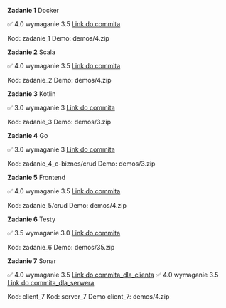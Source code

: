 **Zadanie 1** Docker

:white_check_mark: 4.0 wymaganie 3.5 [Link do commita](https://github.com/TypicalMonkey/E-Biznes/commit/acba0e939ba5651faab0b7d8230f111f02225775)

Kod: zadanie_1
Demo: demos/4.zip

**Zadanie 2** Scala

:white_check_mark: 4.0 wymaganie 3.5 [Link do commita](https://github.com/TypicalMonkey/E-Biznes/commit/6d08eea9c5521828278e3e332ea6dd60fbfa90f4)

Kod: zadanie_2
Demo: demos/4.zip

**Zadanie 3** Kotlin

:white_check_mark: 3.0 wymaganie 3 [Link do commita](https://github.com/TypicalMonkey/E-Biznes/commit/58318894f5a0e7849f12d4d550d3e2fb97f505d7)

Kod: zadanie_3
Demo: demos/3.zip

**Zadanie 4** Go

:white_check_mark: 3.0 wymaganie 3 [Link do commita](https://github.com/TypicalMonkey/E-Biznes/commit/5715b5aad591b4dd4e4afd81cb3a7b0aa3655eb7)

Kod: zadanie_4_e-biznes/crud
Demo: demos/3.zip


**Zadanie 5** Frontend

:white_check_mark: 4.0 wymaganie 3.5 [Link do commita](https://github.com/TypicalMonkey/E-Biznes/commit/a9631d68d731fc14040a21689966ba4e1bcef917)

Kod: zadanie_5/crud
Demo: demos/4.zip

**Zadanie 6** Testy

:white_check_mark: 3.5 wymaganie 3.0 [Link do commita](https://github.com/TypicalMonkey/E-Biznes/commit/7287bdba5f0b5eb85150bdf90ae359ce8fe03875)

Kod: zadanie_6
Demo: demos/35.zip

**Zadanie 7** Sonar

:white_check_mark: 4.0 wymaganie 3.5 [Link do commita_dla_clienta](https://github.com/TypicalMonkey/client_7/commits/main/)
:white_check_mark: 4.0 wymaganie 3.5 [Link do commita_dla_serwera](https://github.com/TypicalMonkey/server_7/commit/785ebacf2de4e7783feea73f906bab8a3bc2e148)

Kod: client_7
Kod: server_7
Demo client_7: demos/4.zip







